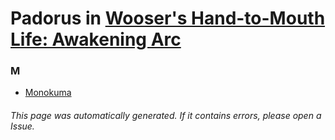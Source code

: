 # Padorus in [Wooser's Hand-to-Mouth Life: Awakening Arc](https://myanimelist.net/anime/20267/Wooser_no_Sono_Higurashi__Kakusei-hen)

### M
* [Monokuma](https://github.com/shadow578/Project-Padoru/blob/master/table-of-contents/characters/Monokuma.md)

###### This page was automatically generated. If it contains errors, please open a Issue.
